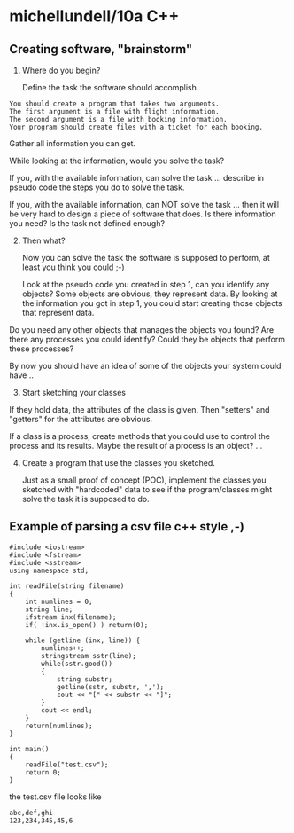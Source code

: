 # michellundell/10a C++

## Creating software, "brainstorm"

1. Where do you begin?

   Define the task the software should accomplish.
```
You should create a program that takes two arguments.
The first argument is a file with flight information.
The second argument is a file with booking information.
Your program should create files with a ticket for each booking.
```
   Gather all information you can get.

   While looking at the information, would you solve the task?

   If you, with the available information, can solve the task ...
   describe in pseudo code the steps you do to solve the task.

   If you, with the available information, can NOT solve the task ...
   then it will be very hard to design a piece of software that does.
   Is there information you need?
   Is the task not defined enough?

2. Then what?

   Now you can solve the task the software is supposed to perform,
   at least you think you could ;-)

   Look at the pseudo code you created in step 1, can you identify any objects?
   Some objects are obvious, they represent data. By looking at the information you
   got in step 1, you could start creating those objects that represent data.

  Do you need any other objects that manages the objects you found?
  Are there any processes you could identify? Could they be objects that perform these processes?

  By now you should have an idea of some of the objects your system could have ..
  
 
3. Start sketching your classes

  If they hold data, the attributes of the class is given. Then "setters" and "getters" for the attributes are obvious.
  
  If a class is a process, create methods that you could use to control the process and its results.
  Maybe the result of a process is an object? ...
  
4. Create a program that use the classes you sketched.

   Just as a small proof of concept (POC), implement the classes you sketched with "hardcoded" data to see if the
   program/classes might solve the task it is supposed to do.


## Example of parsing a csv file c++ style ,-)

```
#include <iostream>
#include <fstream>
#include <sstream>
using namespace std;

int readFile(string filename)
{
	int numlines = 0;
	string line;
	ifstream inx(filename);
	if( !inx.is_open() ) return(0);
	
	while (getline (inx, line)) {
		numlines++;
		stringstream sstr(line);
		while(sstr.good())
		{
			string substr;
			getline(sstr, substr, ',');
			cout << "[" << substr << "]";
		}
		cout << endl;
	}
	return(numlines);
}

int main()
{
	readFile("test.csv");
	return 0;
}
```

the test.csv file looks like

```
abc,def,ghi
123,234,345,45,6
```
